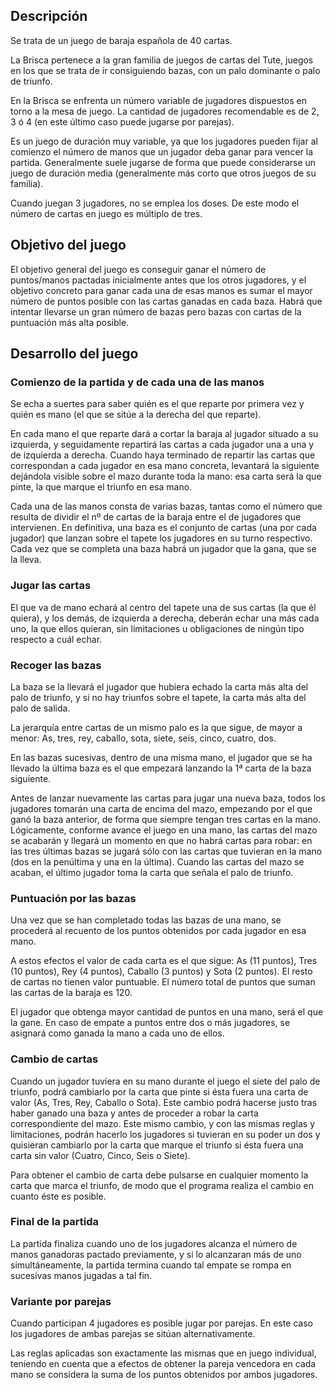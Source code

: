 ## Descripción

Se trata de un juego de baraja española de 40 cartas.

La Brisca pertenece a la gran familia de juegos de cartas del Tute, juegos en los que se trata de ir consiguiendo bazas, con un palo dominante o palo de triunfo.

En la Brisca se enfrenta un número variable de jugadores dispuestos en torno a la mesa de juego. La cantidad de jugadores recomendable es de 2, 3 ó 4 (en este último caso puede jugarse por parejas).

Es un juego de duración muy variable, ya que los jugadores pueden fijar al comienzo el número de manos que un jugador deba ganar para vencer la partida. Generalmente suele jugarse de forma que puede considerarse un juego de duración media (generalmente más corto que otros juegos de su familia).

Cuando juegan 3 jugadores, no se emplea los doses. De este modo el número de cartas en juego es múltiplo de tres.

## Objetivo del juego

El objetivo general del juego es conseguir ganar el número de puntos/manos pactadas inicialmente antes que los otros jugadores, y el objetivo concreto para ganar cada una de esas manos es sumar el mayor número de puntos posible con las cartas ganadas en cada baza. Habrá que intentar llevarse un gran número de bazas pero bazas con cartas de la puntuación más alta posible.

## Desarrollo del juego

### Comienzo de la partida y de cada una de las manos

Se echa a suertes para saber quién es el que reparte por primera vez y quién es mano (el que se sitúe a la derecha del que reparte).

En cada mano el que reparte dará a cortar la baraja al jugador situado a su izquierda, y seguidamente repartirá las cartas a cada jugador una a una y de izquierda a derecha. Cuando haya terminado de repartir las cartas que correspondan a cada jugador en esa mano concreta, levantará la siguiente dejándola visible sobre el mazo durante toda la mano: esa carta será la que pinte, la que marque el triunfo en esa mano.

Cada una de las manos consta de varias bazas, tantas como el número que resulta de dividir el nº de cartas de la baraja entre el de jugadores que intervienen. En definitiva, una baza es el conjunto de cartas (una por cada jugador) que lanzan sobre el tapete los jugadores en su turno respectivo. Cada vez que se completa una baza habrá un jugador que la gana, que se la lleva.

### Jugar las cartas

El que va de mano echará al centro del tapete una de sus cartas (la que él quiera), y los demás, de izquierda a derecha, deberán echar una más cada uno, la que ellos quieran, sin limitaciones u obligaciones de ningún tipo respecto a cuál echar.

### Recoger las bazas

La baza se la llevará el jugador que hubiera echado la carta más alta del palo de triunfo, y si no hay triunfos sobre el tapete, la carta más alta del palo de salida.

La jerarquía entre cartas de un mismo palo es la que sigue, de mayor a menor: As, tres, rey, caballo, sota, siete, seis, cinco, cuatro, dos.

En las bazas sucesivas, dentro de una misma mano, el jugador que se ha llevado la última baza es el que empezará lanzando la 1ª carta de la baza siguiente.

Antes de lanzar nuevamente las cartas para jugar una nueva baza, todos los jugadores tomarán una carta de encima del mazo, empezando por el que ganó la baza anterior, de forma que siempre tengan tres cartas en la mano. Lógicamente, conforme avance el juego en una mano, las cartas del mazo se acabarán y llegará un momento en que no habrá cartas para robar: en las tres últimas bazas se jugará sólo con las cartas que tuvieran en la mano (dos en la penúltima y una en la última). Cuando las cartas del mazo se acaban, el último jugador toma la carta que señala el palo de triunfo.

### Puntuación por las bazas

Una vez que se han completado todas las bazas de una mano, se procederá al recuento de los puntos obtenidos por cada jugador en esa mano.

A estos efectos el valor de cada carta es el que sigue: As (11 puntos), Tres (10 puntos), Rey (4 puntos), Caballo (3 puntos) y Sota (2 puntos). El resto de cartas no tienen valor puntuable. El número total de puntos que suman las cartas de la baraja es 120.

El jugador que obtenga mayor cantidad de puntos en una mano, será el que la gane. En caso de empate a puntos entre dos o más jugadores, se asignará como ganada la mano a cada uno de ellos.

### Cambio de cartas

Cuando un jugador tuviera en su mano durante el juego el siete del palo de triunfo, podrá cambiarlo por la carta que pinte si ésta fuera una carta de valor (As, Tres, Rey, Caballo o Sota). Este cambio podrá hacerse justo tras haber ganado una baza y antes de proceder a robar la carta correspondiente del mazo. Este mismo cambio, y con las mismas reglas y limitaciones, podrán hacerlo los jugadores si tuvieran en su poder un dos y quisieran cambiarlo por la carta que marque el triunfo si ésta fuera una carta sin valor (Cuatro, Cinco, Seis o Siete).

Para obtener el cambio de carta debe pulsarse en cualquier momento la carta que marca el triunfo, de modo que el programa realiza el cambio en cuanto éste es posible.

### Final de la partida

La partida finaliza cuando uno de los jugadores alcanza el número de manos ganadoras pactado previamente, y si lo alcanzaran más de uno simultáneamente, la partida termina cuando tal empate se rompa en sucesivas manos jugadas a tal fin.

### Variante por parejas

Cuando participan 4 jugadores es posible jugar por parejas. En este caso los jugadores de ambas parejas se sitúan alternativamente.

Las reglas aplicadas son exactamente las mismas que en juego individual, teniendo en cuenta que a efectos de obtener la pareja vencedora en cada mano se considera la suma de los puntos obtenidos por ambos jugadores.
